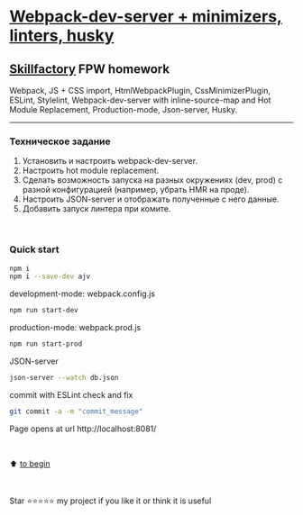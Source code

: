 # [Webpack-dev-server + minimizers, linters, husky](http://localhost:8081/)
## [Skillfactory](https://skillfactory.ru) FPW homework

Webpack, JS + CSS import, HtmlWebpackPlugin, CssMinimizerPlugin, ESLint, Stylelint, Webpack-dev-server with inline-source-map and Hot Module Replacement, Production-mode, Json-server, Husky.
<hr>
<p> </p>

### Техническое задание  

1. Установить и настроить webpack-dev-server.
2. Настроить hot module replacement.
3. Сделать возможность запуска на разных окружениях (dev, prod) c разной конфигурацией (например, убрать HMR на проде).
4. Настроить JSON-server и отображать полученные с него данные.
5. Добавить запуск линтера при комите.
<br>

### Quick start


```bash
npm i
npm i --save-dev ajv
```

development-mode: webpack.config.js
```bash
npm run start-dev
```

production-mode: webpack.prod.js
```bash
npm run start-prod
```  

JSON-server
```bash
json-server --watch db.json
```

commit with ESLint check and fix
```bash
git commit -a -m "commit_message"
```

Page opens at url http://localhost:8081/

<br>

:arrow_up: [to begin](README.md##Skillfactory)

<br><br>
Star ⭐️⭐️⭐️⭐️️⭐️ my project if you like it or think it is useful
